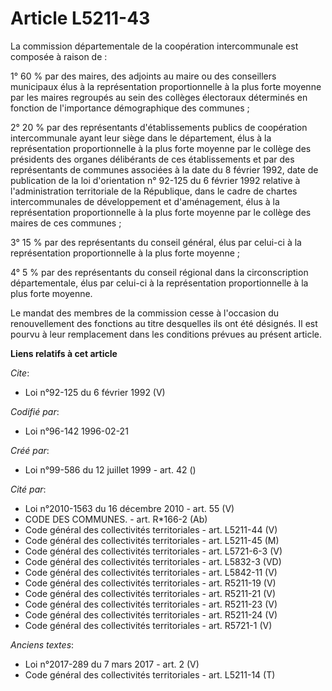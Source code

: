 # Article L5211-43

La commission départementale de la coopération intercommunale est composée à raison de : 

1° 60 % par des maires, des adjoints au maire ou des conseillers municipaux élus à la représentation proportionnelle à la
plus forte moyenne par les maires regroupés au sein des collèges électoraux déterminés en fonction de l'importance
démographique des communes ; 

2° 20 % par des représentants d'établissements publics de coopération intercommunale ayant leur siège dans le département,
élus à la représentation proportionnelle à la plus forte moyenne par le collège des présidents des organes délibérants de ces
établissements et par des représentants de communes associées à la date du 8 février 1992, date de publication de la loi
d'orientation n° 92-125 du 6 février 1992 relative à l'administration territoriale de la République, dans le cadre de chartes
intercommunales de développement et d'aménagement, élus à la représentation proportionnelle à la plus forte moyenne par le
collège des maires de ces communes ; 

3° 15 % par des représentants du conseil général, élus par celui-ci à la représentation proportionnelle à la plus forte
moyenne ; 

4° 5 % par des représentants du conseil régional dans la circonscription départementale, élus par celui-ci à la
représentation proportionnelle à la plus forte moyenne. 

Le mandat des membres de la commission cesse à l'occasion du renouvellement des fonctions au titre desquelles ils ont été
désignés. Il est pourvu à leur remplacement dans les conditions prévues au présent article.

**Liens relatifs à cet article**

_Cite_:

  - Loi n°92-125 du 6 février 1992 (V)

_Codifié par_:

  - Loi n°96-142 1996-02-21

_Créé par_:

  - Loi n°99-586 du 12 juillet 1999 - art. 42 ()

_Cité par_:

  - Loi n°2010-1563 du 16 décembre 2010 - art. 55 (V)
  - CODE DES COMMUNES. - art. R*166-2 (Ab)
  - Code général des collectivités territoriales - art. L5211-44 (V)
  - Code général des collectivités territoriales - art. L5211-45 (M)
  - Code général des collectivités territoriales - art. L5721-6-3 (V)
  - Code général des collectivités territoriales - art. L5832-3 (VD)
  - Code général des collectivités territoriales - art. L5842-11 (V)
  - Code général des collectivités territoriales - art. R5211-19 (V)
  - Code général des collectivités territoriales - art. R5211-21 (V)
  - Code général des collectivités territoriales - art. R5211-23 (V)
  - Code général des collectivités territoriales - art. R5211-24 (V)
  - Code général des collectivités territoriales - art. R5721-1 (V)

_Anciens textes_:

  - Loi n°2017-289 du 7 mars 2017 - art. 2 (V)
  - Code général des collectivités territoriales - art. L5211-14 (T)

